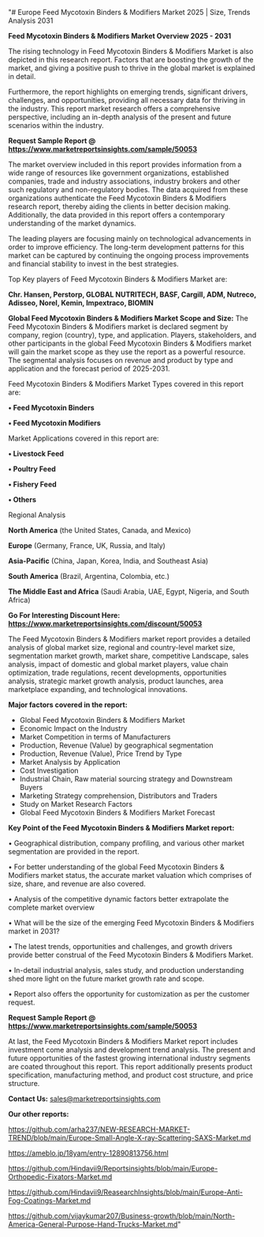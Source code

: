 "# Europe Feed Mycotoxin Binders & Modifiers Market 2025 | Size, Trends Analysis 2031

<Strong> Feed Mycotoxin Binders & Modifiers Market Overview 2025 - 2031</strong>

The rising technology in Feed Mycotoxin Binders & Modifiers Market is also depicted in this research report. Factors that are boosting the growth of the market, and giving a positive push to thrive in the global market is explained in detail.

Furthermore, the report highlights on emerging trends, significant drivers, challenges, and opportunities, providing all necessary data for thriving in the industry. This report market research offers a comprehensive perspective, including an in-depth analysis of the present and future scenarios within the industry.

<strong>Request Sample Report @ <a href=https://www.marketreportsinsights.com/sample/50053>https://www.marketreportsinsights.com/sample/50053</a></strong>

The market overview included in this report provides information from a wide range of resources like government organizations, established companies, trade and industry associations, industry brokers and other such regulatory and non-regulatory bodies. The data acquired from these organizations authenticate the Feed Mycotoxin Binders & Modifiers research report, thereby aiding the clients in better decision making. Additionally, the data provided in this report offers a contemporary understanding of the market dynamics.

The leading players are focusing mainly on technological advancements in order to improve efficiency. The long-term development patterns for this market can be captured by continuing the ongoing process improvements and financial stability to invest in the best strategies.

Top Key players of Feed Mycotoxin Binders & Modifiers Market are:

<strong>Chr. Hansen, Perstorp, GLOBAL NUTRITECH, BASF, Cargill, ADM, Nutreco, Adisseo, Norel, Kemin, Impextraco, BIOMIN</strong>

<strong><b>Global Feed Mycotoxin Binders & Modifiers Market Scope and Size:</b></strong>
The Feed Mycotoxin Binders & Modifiers market is declared segment by company, region (country), type, and application. Players, stakeholders, and other participants in the global Feed Mycotoxin Binders & Modifiers market will gain the market scope as they use the report as a powerful resource. The segmental analysis focuses on revenue and product by type and application and the forecast period of 2025-2031.

Feed Mycotoxin Binders & Modifiers Market Types covered in this report are:

<strong>•  Feed Mycotoxin Binders

•  Feed Mycotoxin Modifiers</strong>

Market Applications covered in this report are:

<strong>•  Livestock Feed

•  Poultry Feed

•  Fishery Feed

•  Others</strong> 

Regional Analysis

<strong>North America</strong> (the United States, Canada, and Mexico)

<strong>Europe</strong> (Germany, France, UK, Russia, and Italy)

<strong>Asia-Pacific</strong> (China, Japan, Korea, India, and Southeast Asia)

<strong>South America</strong> (Brazil, Argentina, Colombia, etc.)

<strong>The Middle East and Africa</strong> (Saudi Arabia, UAE, Egypt, Nigeria, and South Africa)

<strong>Go For Interesting Discount Here: <a href=https://www.marketreportsinsights.com/discount/50053>https://www.marketreportsinsights.com/discount/50053</a></strong>

The Feed Mycotoxin Binders & Modifiers market report provides a detailed analysis of global market size, regional and country-level market size, segmentation market growth, market share, competitive Landscape, sales analysis, impact of domestic and global market players, value chain optimization, trade regulations, recent developments, opportunities analysis, strategic market growth analysis, product launches, area marketplace expanding, and technological innovations.

<strong><b>Major factors covered in the report:</b></strong>
<ul>
  <li>Global Feed Mycotoxin Binders & Modifiers Market </li>
  <li>Economic Impact on the Industry</li>
  <li>Market Competition in terms of Manufacturers</li>
  <li>Production, Revenue (Value) by geographical segmentation</li>
  <li>Production, Revenue (Value), Price Trend by Type</li>
  <li>Market Analysis by Application</li>
  <li>Cost Investigation</li>
  <li>Industrial Chain, Raw material sourcing strategy and Downstream Buyers</li>
  <li>Marketing Strategy comprehension, Distributors and Traders</li>
  <li>Study on Market Research Factors</li>
  <li>Global Feed Mycotoxin Binders & Modifiers Market Forecast</li>
</ul>

<strong><b>Key Point of the Feed Mycotoxin Binders & Modifiers Market report:</b></strong>

• Geographical distribution, company profiling, and various other market segmentation are provided in the report.

• For better understanding of the global Feed Mycotoxin Binders & Modifiers market status, the accurate market valuation which comprises of size, share, and revenue are also covered.

• Analysis of the competitive dynamic factors better extrapolate the complete market overview

• What will be the size of the emerging Feed Mycotoxin Binders & Modifiers market in 2031?

• The latest trends, opportunities and challenges, and growth drivers provide better construal of the Feed Mycotoxin Binders & Modifiers Market.

• In-detail industrial analysis, sales study, and production understanding shed more light on the future market growth rate and scope.

• Report also offers the opportunity for customization as per the customer request.

<strong>Request Sample Report @ <a href=https://www.marketreportsinsights.com/sample/50053>https://www.marketreportsinsights.com/sample/50053</a></strong>

At last, the Feed Mycotoxin Binders & Modifiers Market report includes investment come analysis and development trend analysis. The present and future opportunities of the fastest growing international industry segments are coated throughout this report. This report additionally presents product specification, manufacturing method, and product cost structure, and price structure.

<strong>Contact Us:</strong>
sales@marketreportsinsights.com

<strong>Our other reports:</strong>

<a href=https://github.com/arha237/NEW-RESEARCH-MARKET-TREND/blob/main/Europe-Small-Angle-X-ray-Scattering-SAXS-Market.md>https://github.com/arha237/NEW-RESEARCH-MARKET-TREND/blob/main/Europe-Small-Angle-X-ray-Scattering-SAXS-Market.md</a>

<a href=https://ameblo.jp/18yam/entry-12890813756.html>https://ameblo.jp/18yam/entry-12890813756.html</a>

<a href=https://github.com/Hindavii9/Reportsinsights/blob/main/Europe-Orthopedic-Fixators-Market.md>https://github.com/Hindavii9/Reportsinsights/blob/main/Europe-Orthopedic-Fixators-Market.md</a>

<a href=https://github.com/Hindavii9/ReasearchInsights/blob/main/Europe-Anti-Fog-Coatings-Market.md>https://github.com/Hindavii9/ReasearchInsights/blob/main/Europe-Anti-Fog-Coatings-Market.md</a>

<a href=https://github.com/vijaykumar207/Business-growth/blob/main/North-America-General-Purpose-Hand-Trucks-Market.md>https://github.com/vijaykumar207/Business-growth/blob/main/North-America-General-Purpose-Hand-Trucks-Market.md</a>"
